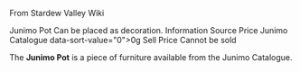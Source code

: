 From Stardew Valley Wiki

Junimo Pot Can be placed as decoration. Information Source Price Junimo Catalogue data-sort-value="0"&gt;0g Sell Price Cannot be sold

The **Junimo Pot** is a piece of furniture available from the Junimo Catalogue.